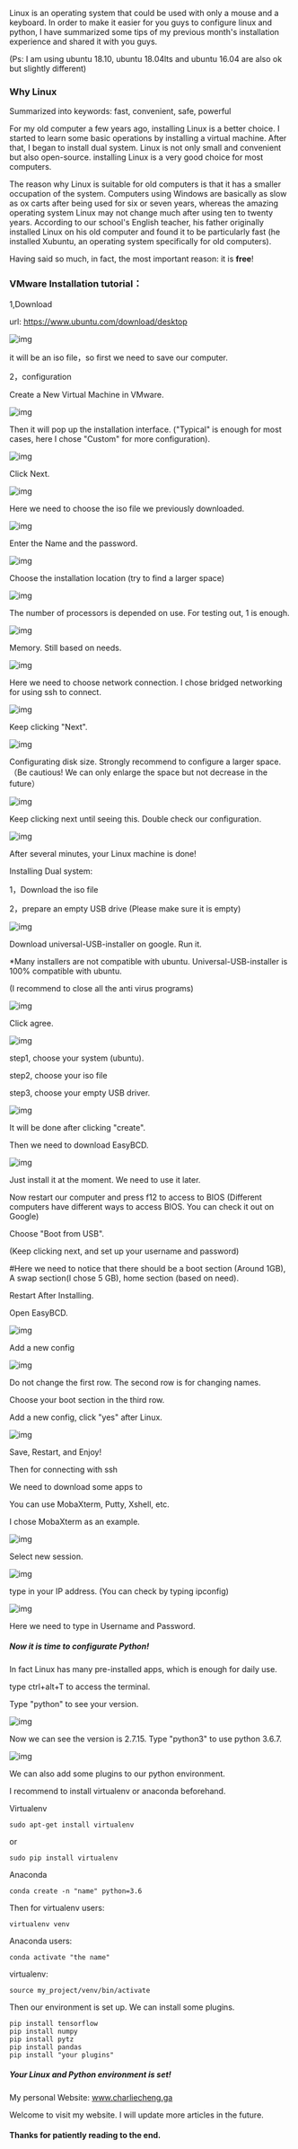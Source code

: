 Linux is an operating system that could be used with only a mouse and a keyboard. In order to make it easier for you guys to configure linux and python, I have summarized some tips of my previous month's installation experience and shared it with you guys.

(Ps: I am using ubuntu 18.10, ubuntu 18.04lts and ubuntu 16.04 are also ok but slightly different)

### Why Linux

Summarized into keywords: fast, convenient, safe, powerful

For my old computer a few years ago, installing Linux is a better choice. I started to learn some basic operations by installing a virtual machine. After that, I began to install dual system. Linux is not only small and convenient but also open-source. installing Linux is a very good choice for most computers.

The reason why Linux is suitable for old computers is that it has a smaller occupation of the system. Computers using Windows are basically as slow as ox carts after being used for six or seven years, whereas the amazing operating system Linux may not change much after using ten to twenty years. According to our school's English teacher, his father originally installed Linux on his old computer and found it to be particularly fast (he installed Xubuntu, an operating system specifically for old computers).

Having said so much, in fact, the most important reason: it is **free**!

### VMware Installation tutorial：

1,Download

url: https://www.ubuntu.com/download/desktop

![img](/blog/img/1.png)

it will be an iso file，so first we need to save our computer.

2，configuration

Create a New Virtual Machine in VMware.

![img](/blog/img/2.png)

Then it will pop up the installation interface. ("Typical" is enough for most cases, here I chose "Custom" for more configuration).

![img](/blog/img/3.png)

Click Next.

![img](/blog/img/4.png)

Here we need to choose the iso file we previously downloaded. 

![img](/blog/img/5.png)

Enter the Name and the password. 

![img](/blog/img/6.png)

Choose the installation location (try to find a larger space)

![img](/blog/img/7.png)

The number of processors is depended on use. For testing out, 1 is enough. 

![img](/blog/img/8.png)

Memory. Still based on needs.

![img](/blog/img/9.png)

Here we need to choose network connection. I chose bridged networking for  using ssh to connect.

![img](/blog/img/10.png)

Keep clicking "Next".

![img](/blog/img/11.png)

Configurating disk size. Strongly recommend to configure a larger space. （Be cautious! We can only enlarge the space but not decrease in the future）

![img](/blog/img/12.png)

Keep clicking next until seeing this. Double check our configuration.

![img](/blog/img/13.png)

After several minutes, your Linux machine is done!

Installing Dual system: 

1，Download the iso file

2，prepare an empty USB drive (Please make sure it is empty)

![img](/blog/img/14.png)

Download universal-USB-installer on google. Run it.

*Many installers are not compatible with ubuntu. Universal-USB-installer is 100% compatible with ubuntu. 

(I recommend to close all the anti virus programs)

![img](/blog/img/14.png)

Click agree.

![img](/blog/img/15.png)

step1, choose your system (ubuntu).

step2, choose your iso file

step3, choose your empty USB driver.

![img](/blog/img/16.png)

It will be done after clicking "create".

Then we need to download EasyBCD.

![img](/blog/img/17.png)

Just install it at the moment. We need to use it later.

Now restart our computer and press f12 to access to BIOS (Different computers have different ways to access BIOS. You can check it out on Google)

Choose "Boot from USB".

(Keep clicking next, and set up your username and password)

#Here we need to notice that there should be a boot section (Around 1GB), A swap section(I chose 5 GB), home section (based on need).

Restart After Installing.

Open EasyBCD.

![img](/blog/img/18.png)

Add a new config

![img](/blog/img/19.png)

Do not change the first row. The second row is for changing names.

Choose your boot section in the third row.

Add a new config, click "yes" after Linux.

![img](/blog/img/19.png)

Save, Restart, and Enjoy!





Then for connecting with ssh

We need to download some apps to 

You can use MobaXterm, Putty, Xshell, etc.

I chose MobaXterm as an example.

![img](/blog/img/20.png)

Select new session.

![img](/blog/img/21.png)

type in your IP address. (You can check by typing ipconfig)

![img](/blog/img/22.png)

Here we need to type in Username and Password.



##### Now it is time to configurate Python!

In fact Linux has many pre-installed apps, which is enough for daily use.

type ctrl+alt+T to access the terminal. 

Type "python" to see your version.

![img](/blog/img/23.png)

Now we can see the version is 2.7.15. Type "python3" to use python 3.6.7.

![img](/blog/img/24.png)

We can also add some plugins to our python environment.

I recommend to install virtualenv or anaconda beforehand. 

Virtualenv

```
sudo apt-get install virtualenv
```

or

```
sudo pip install virtualenv
```

Anaconda

```
conda create -n "name" python=3.6
```

Then for virtualenv users:

```
virtualenv venv
```

Anaconda users:

```
conda activate "the name"
```

virtualenv:

```
source my_project/venv/bin/activate
```

Then our environment is set up. We can install some plugins.

```
pip install tensorflow
pip install numpy
pip install pytz
pip install pandas
pip install "your plugins"
```

##### Your Linux and Python environment is set!



My personal Website: www.charliecheng.ga

Welcome to visit my website. I will update more articles in the future.



#### Thanks for patiently reading to the end.